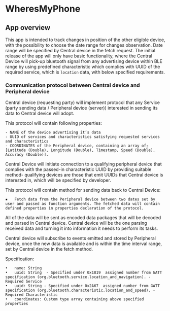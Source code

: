 # WheresMyPhone
## App overview

This app is intended to track changes in position of the other eligible device, with the possibility to choose the date range for changes observation. Date range will be specified by Central device in the fetch request. The initial release of the app will only have basic functionality, where the Central Device will pick-up bluetooth signal from any advertising device within BLE range by using predefined characteristic which complies with UUID of the required service, which is `location` data, with below specified requirements.

### Communication protocol between Central device and Peripheral device 

Central device (requesting party) will implement protocol that any Service (party sending data / Peripheral device (server)) interested in sending its data to Central device will adopt.

This protocol will contain following properties:

	- NAME of the device advertising it’s data
	- UUID of services and characteristics satisfying requested services and characteristics
	- COORDINATES of the Peripheral device, containing an array of; [Latitude (Double), Longitude (Double), Timestamp, Speed (Double), Accuracy (Double)].

Central Device will initiate connection to a qualifying peripheral device that complies with the passed-in characteristic UUID by providing suitable method- qualifying devices are those that emit UUIDs that Central device is interested in, which will be specified by developer.

This protocol will contain method for sending data back to Central Device:

	▪	Fetch data from the Peripheral device between two dates set by user and passed as function arguments. The fetched data will contain defined properties in properties declaration of the protocol.

All of the data will be sent as encoded data packages that will be decoded and parsed in Central device.
Central device will be the one parsing received data and turning it into information it needs to perform its tasks.

Central device will subscribe to events emitted and stored by Peripheral device, once the new data is available and is within the time interval range, set by Central device in the fetch method. 

Specification:

	•	name: String
	•	uuid: String  - Specified under 0x1819  assigned number from GATT specification (org.bluetooth.service.location_and_navigation). -  Required Service
	•	uuid: String - Specified under 0x2A67  assigned number from GATT specification (org.bluetooth.characteristic.location_and_speed). - Required Characteristic
	•	coordinates: Custom type array containing above specified properties
	

